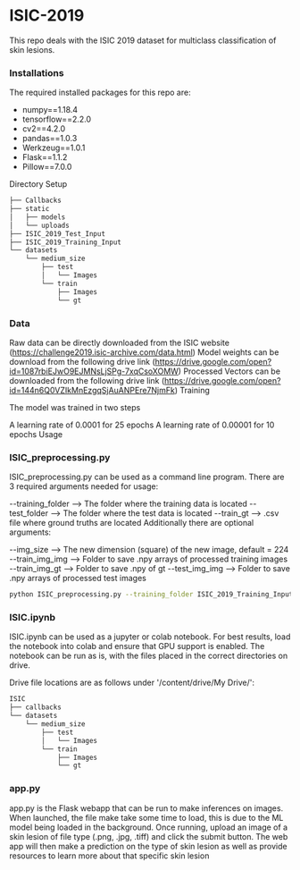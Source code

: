 # ISIC-2019

This repo deals with the ISIC 2019 dataset for multiclass classification of skin lesions.

### Installations

The required installed packages for this repo are:

- numpy==1.18.4
- tensorflow==2.2.0
- cv2==4.2.0
- pandas==1.0.3
- Werkzeug==1.0.1
- Flask==1.1.2
- Pillow==7.0.0

Directory Setup
```bash
├── Callbacks
├── static
│   ├── models
│   └── uploads
├── ISIC_2019_Test_Input
├── ISIC_2019_Training_Input
└── datasets
    └── medium_size
        ├── test
        │   └── Images
        └── train
            ├── Images
            └── gt
```
### Data

Raw data can be directly downloaded from the ISIC website (https://challenge2019.isic-archive.com/data.html)
Model weights can be download from the following drive link (https://drive.google.com/open?id=1087rbiEJwO9EJMNsLjSPg-7xqCsoXOMW)
Processed Vectors can be downloaded from the following drive link (https://drive.google.com/open?id=144n6Q0VZIkMnEzgqSjAuANPEre7NjmFk)
Training

The model was trained in two steps

A learning rate of 0.0001 for 25 epochs
A learning rate of 0.00001 for 10 epochs
Usage

### ISIC_preprocessing.py

ISIC_preprocessing.py can be used as a command line program. There are 3 required arguments needed for usage:

--training_folder --> The folder where the training data is located
--test_folder --> The folder where the test data is located
--train_gt --> .csv file where ground truths are located
Additionally there are optional arguments:

--img_size --> The new dimension (square) of the new image, default = 224
--train_img_img --> Folder to save .npy arrays of processed training images
--train_img_gt --> Folder to save .npy of gt
--test_img_img --> Folder to save .npy arrays of processed test images
```bash
python ISIC_preprocessing.py --training_folder ISIC_2019_Training_Input/ --test_folder ISIC_2019_Test_Input/ --train_gt ISIC_2019_Training_GroundTruth.csv
```

### ISIC.ipynb

ISIC.ipynb can be used as a jupyter or colab notebook. For best results, load the notebook into colab and ensure that GPU support is enabled. The notebook can be run as is, with the files placed in the correct directories on drive.

Drive file locations are as follows under '/content/drive/My Drive/':
```bash
ISIC
├── callbacks
└── datasets
    └── medium_size
        ├── test
        │   └── Images
        └── train
            ├── Images
            └── gt
```
### app.py

app.py is the Flask webapp that can be run to make inferences on images. When launched, the file make take some time to load, this is due to the ML model being loaded in the background. Once running, upload an image of a skin lesion of file type (.png, .jpg, .tiff) and click the submit button. The web app will then make a prediction on the type of skin lesion as well as provide resources to learn more about that specific skin lesion
